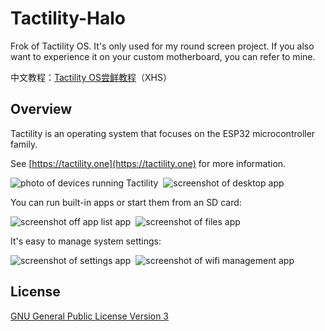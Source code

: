 Tactility-Halo
================

Frok of Tactility OS. It's only used for my round screen project. If you also want to experience it on your custom motherboard, you can refer to mine.

中文教程：[Tactility OS尝鲜教程](https://www.xiaohongshu.com/user/profile/6451d3230000000010029646?xsec_token=YBbzXLaJizJ7IQlxx2l6cSEkW-5a3dmE03cyhCsVFcoOo%3D&xsec_source=app_share&xhsshare=CopyLink&appuid=6451d3230000000010029646&apptime=1748497153&share_id=db714a412bc74abbb3800400884cca67&share_channel=copy_link)（XHS）

## Overview

Tactility is an operating system that focuses on the ESP32 microcontroller family.

See [https://tactility.one](https://tactility.one) for more information.

![photo of devices running Tactility](Documentation/pics/tactility-devices.webp)&nbsp;&nbsp;![screenshot of desktop app](Documentation/pics/screenshot-Desktop.png)

You can run built-in apps or start them from an SD card:

![screenshot off app list app](Documentation/pics/screenshot-AppList.png)&nbsp;&nbsp;![screenshot of files app](Documentation/pics/screenshot-Files.png)

It's easy to manage system settings:

![screenshot of settings app](Documentation/pics/screenshot-Settings.png)&nbsp;&nbsp;![screenshot of wifi management app](Documentation/pics/screenshot-WifiManage.png)

## License

[GNU General Public License Version 3](LICENSE.md)
